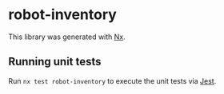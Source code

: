 # robot-inventory

This library was generated with [Nx](https://nx.dev).

## Running unit tests

Run `nx test robot-inventory` to execute the unit tests via [Jest](https://jestjs.io).
